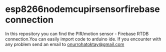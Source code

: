 # esp8266nodemcupirsensorfirebaseconnection

In this repository you can find the PIR/motion sensor - Firebase RTDB connection.You can easily import code to arduino ide.
If you encounter with any problem send an email to onurrohatoktay@gmail.com

